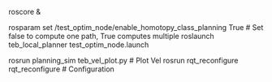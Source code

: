 roscore &

rosparam set /test_optim_node/enable_homotopy_class_planning True # Set false to compute one path, True computes multiple
roslaunch teb_local_planner test_optim_node.launch

rosrun planning_sim teb_vel_plot.py # Plot Vel
rosrun rqt_reconfigure rqt_reconfigure # Configuration
